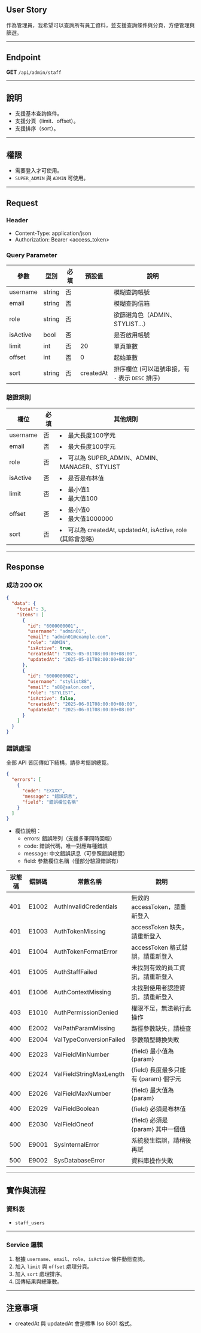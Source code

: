 ## User Story

作為管理員，我希望可以查詢所有員工資料，並支援查詢條件與分頁，方便管理與篩選。

---

## Endpoint

**GET** `/api/admin/staff`

---

## 說明

- 支援基本查詢條件。
- 支援分頁（limit、offset）。
- 支援排序（sort）。

---

## 權限

- 需要登入才可使用。
- `SUPER_ADMIN` 與 `ADMIN` 可使用。

---

## Request

### Header

- Content-Type: application/json
- Authorization: Bearer <access_token>

### Query Parameter

| 參數     | 型別   | 必填 | 預設值    | 說明                                             |
| -------- | ------ | ---- | --------- | ------------------------------------------------ |
| username | string | 否   |           | 模糊查詢帳號                                     |
| email    | string | 否   |           | 模糊查詢信箱                                     |
| role     | string | 否   |           | 欲篩選角色（ADMIN、STYLIST...）                  |
| isActive | bool   | 否   |           | 是否啟用帳號                                     |
| limit    | int    | 否   | 20        | 單頁筆數                                         |
| offset   | int    | 否   | 0         | 起始筆數                                         |
| sort     | string | 否   | createdAt | 排序欄位 (可以逗號串接，有 `-` 表示 `DESC` 排序) |

### 驗證規則

| 欄位     | 必填 | 其他規則                                                     |
| -------- | ---- | ------------------------------------------------------------ |
| username | 否   | <li>最大長度100字元                                          |
| email    | 否   | <li>最大長度100字元                                          |
| role     | 否   | <li>可以為 SUPER_ADMIN、ADMIN、MANAGER、STYLIST              |
| isActive | 否   | <li>是否是布林值                                             |
| limit    | 否   | <li>最小值1<li>最大值100                                     |
| offset   | 否   | <li>最小值0<li>最大值1000000                                 |
| sort     | 否   | <li>可以為 createdAt, updatedAt, isActive, role (其餘會忽略) |

---

## Response

### 成功 200 OK

```json
{
  "data": {
    "total": 3,
    "items": [
      {
        "id": "6000000001",
        "username": "admin01",
        "email": "admin01@example.com",
        "role": "ADMIN",
        "isActive": true,
        "createdAt": "2025-05-01T08:00:00+08:00",
        "updatedAt": "2025-05-01T08:00:00+08:00"
      },
      {
        "id": "6000000002",
        "username": "stylist88",
        "email": "s88@salon.com",
        "role": "STYLIST",
        "isActive": false,
        "createdAt": "2025-06-01T08:00:00+08:00",
        "updatedAt": "2025-06-01T08:00:00+08:00"
      }
    ]
  }
}
```

### 錯誤處理

全部 API 皆回傳如下結構，請參考錯誤總覽。

```json
{
  "errors": [
    {
      "code": "EXXXX",
      "message": "錯誤訊息",
      "field": "錯誤欄位名稱"
    }
  ]
}
```

- 欄位說明：
  - errors: 錯誤陣列（支援多筆同時回報）
  - code: 錯誤代碼，唯一對應每種錯誤
  - message: 中文錯誤訊息（可參照錯誤總覽）
  - field: 參數欄位名稱（僅部分驗證錯誤有）

| 狀態碼 | 錯誤碼 | 常數名稱                | 說明                                  |
| ------ | ------ | ----------------------- | ------------------------------------- |
| 401    | E1002  | AuthInvalidCredentials  | 無效的 accessToken，請重新登入        |
| 401    | E1003  | AuthTokenMissing        | accessToken 缺失，請重新登入          |
| 401    | E1004  | AuthTokenFormatError    | accessToken 格式錯誤，請重新登入      |
| 401    | E1005  | AuthStaffFailed         | 未找到有效的員工資訊，請重新登入      |
| 401    | E1006  | AuthContextMissing      | 未找到使用者認證資訊，請重新登入      |
| 403    | E1010  | AuthPermissionDenied    | 權限不足，無法執行此操作              |
| 400    | E2002  | ValPathParamMissing     | 路徑參數缺失，請檢查                  |
| 400    | E2004  | ValTypeConversionFailed | 參數類型轉換失敗                      |
| 400    | E2023  | ValFieldMinNumber       | {field} 最小值為 {param}              |
| 400    | E2024  | ValFieldStringMaxLength | {field} 長度最多只能有 {param} 個字元 |
| 400    | E2026  | ValFieldMaxNumber       | {field} 最大值為 {param}              |
| 400    | E2029  | ValFieldBoolean         | {field} 必須是布林值                  |
| 400    | E2030  | ValFieldOneof           | {field} 必須是 {param} 其中一個值     |
| 500    | E9001  | SysInternalError        | 系統發生錯誤，請稍後再試              |
| 500    | E9002  | SysDatabaseError        | 資料庫操作失敗                        |

---

## 實作與流程

### 資料表

- `staff_users`

---

### Service 邏輯

1. 根據 `username`、`email`、`role`、`isActive` 條件動態查詢。
2. 加入 `limit` 與 `offset` 處理分頁。
3. 加入 `sort` 處理排序。
4. 回傳結果與總筆數。

---

## 注意事項

- createdAt 與 updatedAt 會是標準 Iso 8601 格式。
